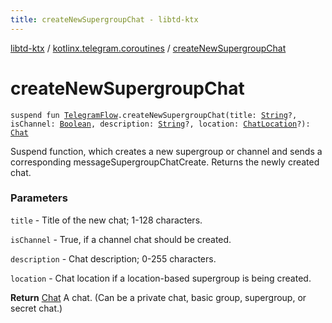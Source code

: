 ```yaml
---
title: createNewSupergroupChat - libtd-ktx
---
```


[libtd-ktx](../index.html) / [kotlinx.telegram.coroutines](index.html) / [createNewSupergroupChat](./create-new-supergroup-chat.html)

# createNewSupergroupChat

`suspend fun `[`TelegramFlow`](../kotlinx.telegram.core/-telegram-flow/index.html)`.createNewSupergroupChat(title: `[`String`](https://kotlinlang.org/api/latest/jvm/stdlib/kotlin/-string/index.html)`?, isChannel: `[`Boolean`](https://kotlinlang.org/api/latest/jvm/stdlib/kotlin/-boolean/index.html)`, description: `[`String`](https://kotlinlang.org/api/latest/jvm/stdlib/kotlin/-string/index.html)`?, location: `[`ChatLocation`](https://tdlibx.github.io/td/docs/org/drinkless/td/libcore/telegram/TdApi/ChatLocation.html)`?): `[`Chat`](https://tdlibx.github.io/td/docs/org/drinkless/td/libcore/telegram/TdApi/Chat.html)

Suspend function, which creates a new supergroup or channel and sends a corresponding
messageSupergroupChatCreate. Returns the newly created chat.

### Parameters

`title` - Title of the new chat; 1-128 characters.

`isChannel` - True, if a channel chat should be created.

`description` - Chat description; 0-255 characters.

`location` - Chat location if a location-based supergroup is being created.

**Return**
[Chat](https://tdlibx.github.io/td/docs/org/drinkless/td/libcore/telegram/TdApi/Chat.html) A chat. (Can be a private chat, basic group, supergroup, or secret chat.)

